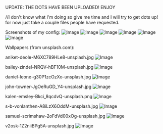 UPDATE: THE DOTS HAVE BEEN UPLOADED! ENJOY

//I don't know what I'm doing so give me time and I will try to get dots up! for now just take a couple files people have requested.


Screenshots of my config:
![Image](https://github.com/user-attachments/assets/1271fcaa-904f-4bab-93be-d3746fe8a823)
![Image](https://github.com/user-attachments/assets/753547f6-2fe4-4c9e-9fdb-01e97f03777e)
![Image](https://github.com/user-attachments/assets/2567998e-bbb7-4ed6-986f-7bf60bb4d85b)
![Image](https://github.com/user-attachments/assets/d36fdee5-f571-4860-a534-86cdd278d842)
![Image](https://github.com/user-attachments/assets/cc6ce83e-28d0-4f51-88f4-23cd59914d40)
![Image](https://github.com/user-attachments/assets/702d0e42-30aa-4748-8b43-9001a928f4cf)


Wallpapers (from unsplash.com):

aniket-deole-M6XC789HLe8-unsplash.jpg
![Image](https://github.com/user-attachments/assets/cdfe13ef-b8dd-40cb-9c3a-c2bb123e1b4b)

bailey-zindel-NRQV-hBF10M-unsplash.jpg
![Image](https://github.com/user-attachments/assets/481a5e12-5300-46dd-ab48-47d02a84c18b)

daniel-leone-g30P1zcOzXo-unsplash.jpg
![Image](https://github.com/user-attachments/assets/50ad6e5a-7de5-4ba8-b24d-7d46fba2bdd3)

john-towner-JgOeRuGD_Y4-unsplash.jpg
![Image](https://github.com/user-attachments/assets/ee474f7c-5e23-4a87-9a44-0f8cf7ae8ee3)

kalen-emsley-Bkci_8qcdvQ-unsplash.png
![Image](https://github.com/user-attachments/assets/37b23047-e646-4c37-80bf-dc9fb7b1ba03)

s-b-vonlanthen-A8iLzX6OddM-unsplash.jpg
![Image](https://github.com/user-attachments/assets/434c6ad1-ab7e-4d71-bc24-19204d529b2b)

samuel-scrimshaw-2oFdVd00xOg-unsplash.jpg
![Image](https://github.com/user-attachments/assets/18b1f692-b726-4c5e-a742-ca1db8df7b8b)

v2osk-1Z2niiBPg5A-unsplash.jpg
![Image](https://github.com/user-attachments/assets/6933e2bb-c924-4122-96a1-e9bc2d84ea5f)
